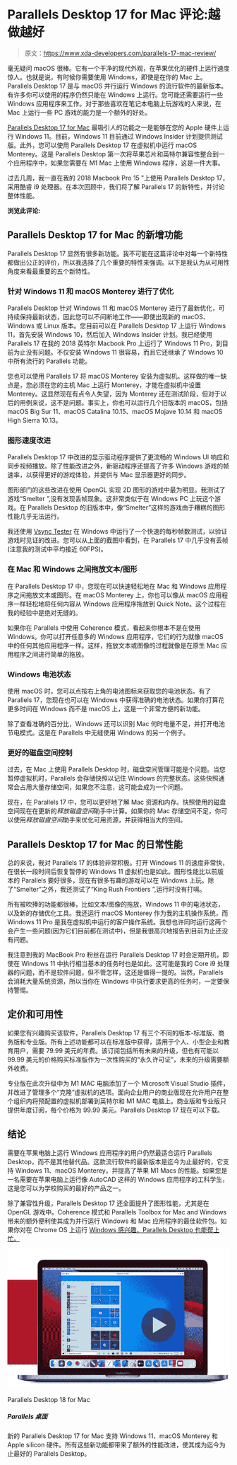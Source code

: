# Parallels Desktop 17 for Mac 评论:越做越好

> 原文：<https://www.xda-developers.com/parallels-17-mac-review/>

毫无疑问 macOS 很棒。它有一个干净的现代外观，在苹果优化的硬件上运行速度惊人。也就是说，有时候你需要使用 Windows，即使是在你的 Mac 上。Parallels Desktop 17 是与 macOS 并行运行 Windows 的流行软件的最新版本。有许多你可以使用的程序仍然只能在 Windows 上运行。您可能还需要运行一些 Windows 应用程序来工作。对于那些喜欢在笔记本电脑上玩游戏的人来说，在 Mac 上运行一些 PC 游戏的能力是一个额外的好处。

[Parallels Desktop 17 for Mac](https://www.anrdoezrs.net/links/100122946/type/dlg/sid/UUxdaUeUpU4855/https://www.parallels.com/products/desktop/) 最吸引人的功能之一是能够在您的 Apple 硬件上运行 Windows 11。目前，Windows 11 目前通过 Windows Insider 计划提供测试版。此外，您可以使用 Parallels Desktop 17 在虚拟机中运行 macOS Monterey。这是 Parallels Desktop 第一次将苹果芯片和英特尔兼容性整合到一个应用程序中，如果您需要在 M1 Mac 上使用 Windows 程序，这是一件大事。

过去几周，我一直在我的 2018 Macbook Pro 15 "上使用 Parallels Desktop 17，采用酷睿 i9 处理器。在本次回顾中，我们将了解 Parallels 17 的新特性，并讨论整体性能。

**浏览此评论:**

## Parallels Desktop 17 for Mac 的新增功能

Parallels Desktop 17 显然有很多新功能。我不可能在这篇评论中对每一个新特性都做出公正的评价，所以我选择了几个重要的特性来强调。以下是我认为从可用性角度来看最重要的五个新特性。

### 针对 Windows 11 和 macOS Monterey 进行了优化

Parallels Desktop 针对 Windows 11 和 macOS Monterey 进行了最新优化，可持续保持最新状态，因此您可以不间断地工作——即使出现新的 macOS、Windows 或 Linux 版本。您目前可以在 Parallels Desktop 17 上运行 Windows 11，首先安装 Windows 10，然后加入 Windows Insider 计划。我已经使用 Parallels 17 在我的 2018 英特尔 Macbook Pro 上运行了 Windows 11 Pro，到目前为止没有问题。不仅安装 Windows 11 很容易，而且它还继承了 Windows 10 中所有流行的 Parallels 功能。

您也可以使用 Parallels 17 将 macOS Monterey 安装为虚拟机。这样做的唯一缺点是，您必须在您的主机 Mac 上运行 Monterey，才能在虚拟机中设置 Monterey。这显然现在有点令人失望，因为 Monterey 还在测试阶段，但对于以后的用例来说，这不是问题。事实上，你也可以运行几个旧版本的 macOS，包括 macOS Big Sur 11、macOS Catalina 10.15、macOS Mojave 10.14 和 macOS High Sierra 10.13。

### 图形速度改进

Parallels Desktop 17 中改进的显示驱动程序提供了更流畅的 Windows UI 响应和同步视频播放。除了性能改进之外，新驱动程序还提高了许多 Windows 游戏的帧速率，以获得更好的游戏体验，并提供与 Mac 显示器更好的同步。

图形部门的这些改进在使用 OpenGL 实现 2D 图形的游戏中最为明显。我测试了游戏“Smelter ”,没有发现丢帧现象。这非常类似于在 Windows PC 上玩这个游戏。在 Parallels Desktop 的旧版本中，像“Smelter”这样的游戏由于糟糕的图形性能几乎无法运行。

我还使用 [Vsync Tester](https://www.vsynctester.com) 在 Windows 中运行了一个快速的每秒帧数测试，以验证游戏时见证的改进。您可以从上面的截图中看到，在 Parallels 17 中几乎没有丢帧(注意我的测试中平均接近 60FPS)。

### 在 Mac 和 Windows 之间拖放文本/图形

在 Parallels Desktop 17 中，您现在可以快速轻松地在 Mac 和 Windows 应用程序之间拖放文本或图形。在 macOS Monterey 上，你也可以像从 macOS 应用程序一样轻松地将任何内容从 Windows 应用程序拖放到 Quick Note。这个过程在我的经验中是绝对无缝的。

如果你在 Parallels 中使用 Coherence 模式，看起来你根本不是在使用 Windows。你可以打开任意多的 Windows 应用程序，它们的行为就像 macOS 中的任何其他应用程序一样。这样，拖放文本或图像的过程就像是在原生 Mac 应用程序之间进行简单的拖放。

### Windows 电池状态

使用 macOS 时，您可以点按右上角的电池图标来获取您的电池状态。有了 Parallels 17，您现在也可以在 Windows 中获得准确的电池状态。如果你打算花更多时间在 Windows 而不是 macOS 上，这是一个非常方便的新功能。

除了查看准确的百分比，Windows 还可以识别 Mac 何时电量不足，并打开电池节电模式。这是在 Parallels 中无缝使用 Windows 的另一个例子。

### 更好的磁盘空间控制

过去，在 Mac 上使用 Parallels Desktop 时，磁盘空间管理可能是个问题。当您暂停虚拟机时，Parallels 会存储快照以记住 Windows 的完整状态。这些快照通常会占用大量存储空间，如果您不注意，这可能会成为一个问题。

现在，在 Parallels 17 中，您可以更好地了解 Mac 资源和内存。快照使用的磁盘空间现在在更新的*释放磁盘空间*助手中计算。如果你的 Mac 存储空间不足，你可以使用*释放磁盘空间*助手来优化可用资源，并获得相当大的空间。

## Parallels Desktop 17 for Mac 的日常性能

总的来说，我对 Parallels 17 的体验非常积极。打开 Windows 11 的速度非常快，在很长一段时间后恢复暂停的 Windows 11 虚拟机也是如此。图形性能比以前版本的 Parallels 要好很多，现在有很多有趣的游戏可以在 Windows 上玩。除了“Smelter”之外，我还测试了“King Rush Frontiers ”,运行时没有打嗝。

所有被吹捧的功能都很棒，比如文本/图像的拖放，Windows 11 中的电池状态，以及新的存储优化工具。我还运行 macOS Monterey 作为我的主机操作系统，而 Windows 11 Pro 是我在虚拟机中运行的客户操作系统。我想也许同时运行这两个会产生一些问题(因为它们目前都在测试中)，但是我很高兴地报告到目前为止还没有问题。

我注意到我的 MacBook Pro 粉丝在运行 Parallels Desktop 17 时会定期开机，即使在 Windows 11 中执行相当基本的任务时也是如此。这可能是我的 Core i9 处理器的问题，而不是软件问题，但不管怎样，这还是值得一提的。当然，Parallels 会消耗大量系统资源，所以当你在 Windows 中执行要求更高的任务时，一定要保持警惕。

## 定价和可用性

如果您有兴趣购买该软件，Parallels Desktop 17 有三个不同的版本-标准版、商务版和专业版。所有上述功能都可以在标准版中获得，适用于个人、小型企业和教育用户，需要 79.99 美元的年费。该订阅包括所有未来的升级，但也有可能以 99.99 美元的价格购买标准版作为一次性购买的“永久许可证”，未来的升级需要额外收费。

专业版在此次升级中为 M1 MAC 电脑添加了一个 Microsoft Visual Studio 插件，并改进了管理多个“克隆”虚拟机的选项。面向企业用户的商业版现在允许用户在整个组织内将预配置的虚拟机部署到英特尔和 M1 MAC 电脑上。商业版和专业版只提供年度订阅，每个价格为 99.99 美元。Parallels Desktop 17 现在可以下载。

## 结论

需要在苹果电脑上运行 Windows 应用程序的用户仍然最适合运行 Parallels Desktop，而不是其他替代品。这款流行软件的最新版本是迄今为止最好的，它支持 Windows 11、macOS Monterey，并提高了苹果 M1 Macs 的性能。如果您是一名需要在苹果电脑上运行像 AutoCAD 这样的 Windows 应用程序的工科学生，这是您可以为学校购买的最好的产品之一。

除了兼容性升级，Parallels Desktop 17 还全面提升了图形性能，尤其是在 OpenGL 游戏中。Coherence 模式和 Parallels Toolbox for Mac and Windows 带来的额外便利使其成为并行运行 Windows 和 Mac 应用程序的最佳软件包。如果你对在 Chrome OS 上运行 [Windows 感兴趣，Parallels Desktop 也能帮上忙。](https://www.xda-developers.com/windows-10-chrome-os/)

 <picture>![Parallels Desktop 18 for Mac offers support for Windows 11, macOS Ventura, and Apple Silicon hardware. All of these features come with added performance improvements, making this the best Parallels Desktop yet.](img/b964ca11c8cbd7e6c9bfbbd2a5b11c63.png)</picture> 

Parallels Desktop 18 for Mac

##### Parallels 桌面

新的 Parallels Desktop 17 for Mac 支持 Windows 11、macOS Monterey 和 Apple silicon 硬件。所有这些新功能都带来了额外的性能改进，使其成为迄今为止最好的 Parallels Desktop。